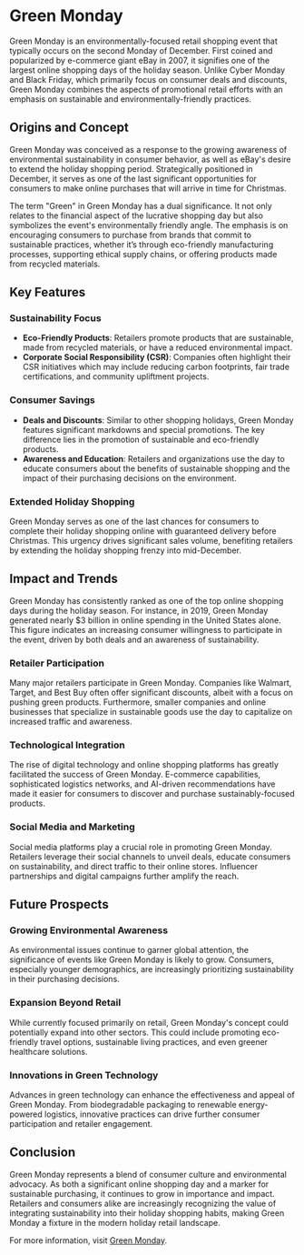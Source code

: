 # Green Monday

Green Monday is an environmentally-focused retail shopping event that typically occurs on the second Monday of December. First coined and popularized by e-commerce giant eBay in 2007, it signifies one of the largest online shopping days of the holiday season. Unlike Cyber Monday and Black Friday, which primarily focus on consumer deals and discounts, Green Monday combines the aspects of promotional retail efforts with an emphasis on sustainable and environmentally-friendly practices.

## Origins and Concept

Green Monday was conceived as a response to the growing awareness of environmental sustainability in consumer behavior, as well as eBay's desire to extend the holiday shopping period. Strategically positioned in December, it serves as one of the last significant opportunities for consumers to make online purchases that will arrive in time for Christmas.

The term "Green" in Green Monday has a dual significance. It not only relates to the financial aspect of the lucrative shopping day but also symbolizes the event's environmentally friendly angle. The emphasis is on encouraging consumers to purchase from brands that commit to sustainable practices, whether it’s through eco-friendly manufacturing processes, supporting ethical supply chains, or offering products made from recycled materials.

## Key Features

### Sustainability Focus
- **Eco-Friendly Products**: Retailers promote products that are sustainable, made from recycled materials, or have a reduced environmental impact.
- **Corporate Social Responsibility (CSR)**: Companies often highlight their CSR initiatives which may include reducing carbon footprints, fair trade certifications, and community upliftment projects.

### Consumer Savings
- **Deals and Discounts**: Similar to other shopping holidays, Green Monday features significant markdowns and special promotions. The key difference lies in the promotion of sustainable and eco-friendly products.
- **Awareness and Education**: Retailers and organizations use the day to educate consumers about the benefits of sustainable shopping and the impact of their purchasing decisions on the environment.

### Extended Holiday Shopping
Green Monday serves as one of the last chances for consumers to complete their holiday shopping online with guaranteed delivery before Christmas. This urgency drives significant sales volume, benefiting retailers by extending the holiday shopping frenzy into mid-December.

## Impact and Trends

Green Monday has consistently ranked as one of the top online shopping days during the holiday season. For instance, in 2019, Green Monday generated nearly $3 billion in online spending in the United States alone. This figure indicates an increasing consumer willingness to participate in the event, driven by both deals and an awareness of sustainability.

### Retailer Participation

Many major retailers participate in Green Monday. Companies like Walmart, Target, and Best Buy often offer significant discounts, albeit with a focus on pushing green products. Furthermore, smaller companies and online businesses that specialize in sustainable goods use the day to capitalize on increased traffic and awareness.

### Technological Integration
The rise of digital technology and online shopping platforms has greatly facilitated the success of Green Monday. E-commerce capabilities, sophisticated logistics networks, and AI-driven recommendations have made it easier for consumers to discover and purchase sustainably-focused products.

### Social Media and Marketing
Social media platforms play a crucial role in promoting Green Monday. Retailers leverage their social channels to unveil deals, educate consumers on sustainability, and direct traffic to their online stores. Influencer partnerships and digital campaigns further amplify the reach.

## Future Prospects

### Growing Environmental Awareness
As environmental issues continue to garner global attention, the significance of events like Green Monday is likely to grow. Consumers, especially younger demographics, are increasingly prioritizing sustainability in their purchasing decisions.

### Expansion Beyond Retail
While currently focused primarily on retail, Green Monday's concept could potentially expand into other sectors. This could include promoting eco-friendly travel options, sustainable living practices, and even greener healthcare solutions.

### Innovations in Green Technology
Advances in green technology can enhance the effectiveness and appeal of Green Monday. From biodegradable packaging to renewable energy-powered logistics, innovative practices can drive further consumer participation and retailer engagement.

## Conclusion

Green Monday represents a blend of consumer culture and environmental advocacy. As both a significant online shopping day and a marker for sustainable purchasing, it continues to grow in importance and impact. Retailers and consumers alike are increasingly recognizing the value of integrating sustainability into their holiday shopping habits, making Green Monday a fixture in the modern holiday retail landscape.

For more information, visit [Green Monday](https://greenmonday.org/).